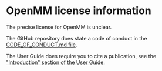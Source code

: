 # OpenMM license information

The precise license for OpenMM is unclear.

The GitHub repository does state a code of conduct in the
[CODE_OF_CONDUCT.md file](https://github.com/openmm/openmm/blob/master/CODE_OF_CONDUCT.md).

The User Guide does require you to cite a publication, see the
["Introduction" section of the User Guide](http://docs.openmm.org/latest/userguide/introduction.html#referencing-openmm).
